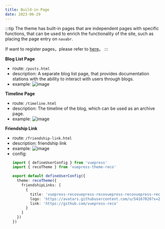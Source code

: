 ```yaml
---
title: Build-in Page
date: 2023-06-29
---
```


:::tip
The theme has built-in pages that are independent pages with specific functions, that can be used to enrich the functionality of the site, such as placing the page entry on `navabr`.

If want to register pages，please refer to [here](/en/docs/theme/pages.html)。
:::

**Blog List Page**

- route: `/posts.html`
- description: A separate blog list page, that provides documentation stations with the ability to interact with users through blogs.
- example:
  ![image](https://github.com/vuepress-reco/vuepress-theme-reco/assets/18067907/49feecbd-e41d-4991-a381-9cb05d611515)

**Timeline Page**

- route: `/timeline.html`
- description: The timeline of the blog, which can be used as an archive page.
- example:
  ![image](https://github.com/vuepress-reco/vuepress-theme-reco/assets/18067907/95bcdd13-445b-4fae-aa3d-6d39d8d0ece7)

**Friendship Link**

- route: `/friendship-link.html`
- description: friendship link
- example:
  ![image](https://github.com/vuepress-reco/vuepress-theme-reco/assets/18067907/4a939b03-0f5e-4bb5-980c-8a2e6120a654)
- config:
  ```ts
  import { defineUserConfig } from 'vuepress'
  import { recoTheme } from 'vuepress-theme-reco'

  export default defineUserConfig({
    theme: recoTheme({
      friendshipLinks: [
        {
          title: 'vuepress-recovuepress-recovuepress-recovuepress-reco',
          logo: 'https://avatars.githubusercontent.com/u/54167020?s=200&v=4',
          link: 'https://github.com/vuepress-reco'
        }
      ]
    })
  })
  ```
